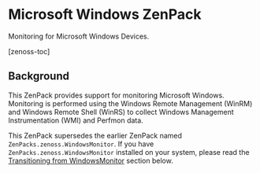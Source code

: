 Microsoft Windows ZenPack
======================

Monitoring for Microsoft Windows Devices.

<p>[zenoss-toc]</p>

Background
----------

This ZenPack provides support for monitoring Microsoft Windows.
Monitoring is performed using the Windows Remote Management (WinRM) and
Windows Remote Shell (WinRS) to collect Windows Management
Instrumentation (WMI) and Perfmon data.

This ZenPack supersedes the earlier ZenPack named
`ZenPacks.zenoss.WindowsMonitor`. If you have `ZenPacks.zenoss.WindowsMonitor`
installed on your system, please read the [Transitioning from
WindowsMonitor](#transitioning-from-windowsmonitor) section below.
